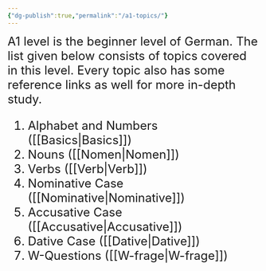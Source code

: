 ```yaml
---
{"dg-publish":true,"permalink":"/a1-topics/"}
---
```


<font size=5>A1 level is the beginner level of German. The list given below consists of topics covered in this level. Every topic also has some reference links as well for more in-depth study.

1) Alphabet and Numbers ([[Basics\|Basics]])
2) Nouns ([[Nomen\|Nomen]])
3) Verbs ([[Verb\|Verb]])
4) Nominative Case ([[Nominative\|Nominative]])
5) Accusative Case ([[Accusative\|Accusative]])
6) Dative Case ([[Dative\|Dative]])
7) W-Questions ([[W-frage\|W-frage]])

</font>